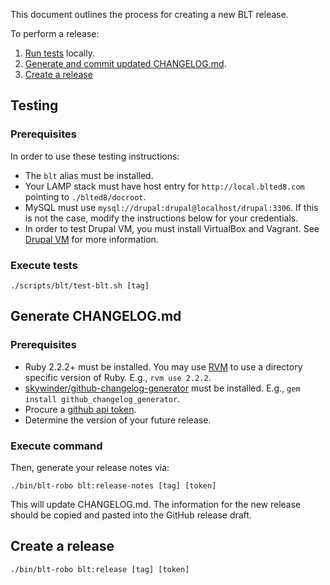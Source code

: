 This document outlines the process for creating a new BLT release.

To perform a release:

1. [Run tests](#testing) locally.
1. [Generate and commit updated CHANGELOG.md](#generate-changelogmd).
1. [Create a release](#create-a-release)

## Testing

### Prerequisites

In order to use these testing instructions:

* The `blt` alias must be installed.
* Your LAMP stack must have host entry for `http://local.blted8.com` pointing to `./blted8/docroot`.
* MySQL must use `mysql://drupal:drupal@localhost/drupal:3306`. If this is not the case, modify the instructions below for your credentials.
* In order to test Drupal VM, you must install VirtualBox and Vagrant. See [Drupal VM](https://github.com/geerlingguy/drupal-vm#quick-start-guide) for more information.

### Execute tests

    ./scripts/blt/test-blt.sh [tag]
 
## Generate CHANGELOG.md

### Prerequisites

* Ruby 2.2.2+ must be installed. You may use [RVM](https://rvm.io/rvm/install) to use a directory specific version of Ruby. E.g., `rvm use 2.2.2`.
* [skywinder/github-changelog-generator](https://github.com/skywinder/github-changelog-generator) must be installed. E.g., `gem install github_changelog_generator`.
* Procure a [github api token](https://github.com/skywinder/github-changelog-generator#github-token).
* Determine the version of your future release.

### Execute command

Then, generate your release notes via:

    ./bin/blt-robo blt:release-notes [tag] [token]

This will update CHANGELOG.md. The information for the new release should be copied and pasted into the GitHub release draft.

## Create a release

    ./bin/blt-robo blt:release [tag] [token]
